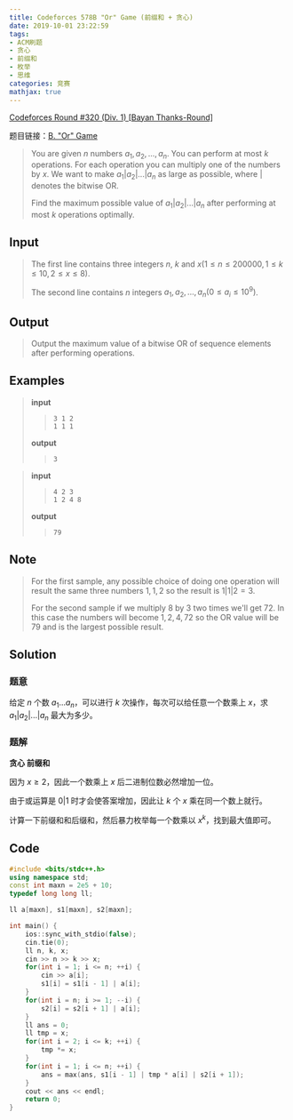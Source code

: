 ```yaml
---
title: Codeforces 578B "Or" Game (前缀和 + 贪心)
date: 2019-10-01 23:22:59
tags:
- ACM刷题
- 贪心
- 前缀和
- 枚举
- 思维
categories: 竞赛
mathjax: true
---
```


[Codeforces Round #320 (Div. 1) [Bayan Thanks-Round]](https://codeforces.com/contest/578)

题目链接：[B. "Or" Game](https://codeforces.com/problemset/problem/578/B)

> You are given $n$ numbers $a_1, a_2, ..., a_n$. You can perform at most $k$ operations. For each operation you can multiply one of the numbers by $x$. We want to make $a_1 | a_2 | ... | a_n$ as large as possible, where $|$ denotes the bitwise OR.
> 
> Find the maximum possible value of $a_1 | a_2 | ... | a_n$ after performing at most $k$ operations optimally.

<!--more-->

## Input

> The first line contains three integers $n$, $k$ and $x (1 ≤ n ≤ 200 000, 1 ≤ k ≤ 10, 2 ≤ x ≤ 8)$.
> 
> The second line contains $n$ integers $a_1, a_2, ..., a_n (0 ≤ a_i ≤ 10^9)$.

## Output

> Output the maximum value of a bitwise OR of sequence elements after performing operations.

## Examples

> **input**
> 
> >     3 1 2 
> >     1 1 1 
> 
> **output**
> 
> >     3

> **input**
> 
> >     4 2 3
> >     1 2 4 8
> 
> **output**
> 
> >     79


## Note
> For the first sample, any possible choice of doing one operation will result the same three numbers $1, 1, 2$ so the result is $1 | 1 | 2 = 3$.
> 
> For the second sample if we multiply $8$ by $3$ two times we'll get $72$. In this case the numbers will become $1, 2, 4, 72$ so the OR value will be $79$ and is the largest possible result.


## Solution

### 题意

给定 $n$ 个数 $a_1 ... a_n$，可以进行 $k$ 次操作，每次可以给任意一个数乘上 $x$，求 $a_1 | a_2 | ... | a_n$ 最大为多少。

### 题解

**贪心 前缀和**

因为 $x \ge 2$，因此一个数乘上 $x$ 后二进制位数必然增加一位。

由于或运算是 $0 | 1$ 时才会使答案增加，因此让 $k$ 个 $x$ 乘在同一个数上就行。

计算一下前缀和和后缀和，然后暴力枚举每一个数乘以 $x^k$，找到最大值即可。

## Code

```cpp
#include <bits/stdc++.h>
using namespace std;
const int maxn = 2e5 + 10;
typedef long long ll;

ll a[maxn], s1[maxn], s2[maxn];

int main() {
    ios::sync_with_stdio(false);
    cin.tie(0);
    ll n, k, x;
    cin >> n >> k >> x;
    for(int i = 1; i <= n; ++i) {
        cin >> a[i];
        s1[i] = s1[i - 1] | a[i];
    }
    for(int i = n; i >= 1; --i) {
        s2[i] = s2[i + 1] | a[i];
    }
    ll ans = 0;
    ll tmp = x;
    for(int i = 2; i <= k; ++i) {
        tmp *= x;
    }
    for(int i = 1; i <= n; ++i) {
        ans = max(ans, s1[i - 1] | tmp * a[i] | s2[i + 1]);
    }
    cout << ans << endl;
    return 0;
}
```